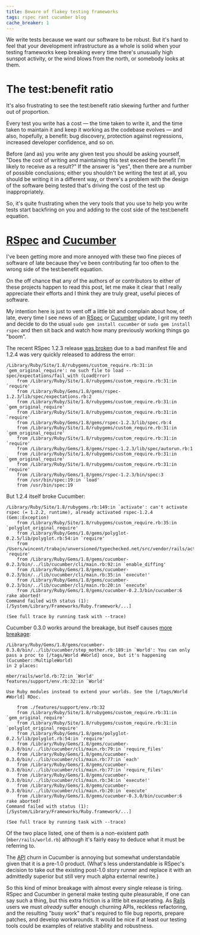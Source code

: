 ```yaml
---
title: Beware of flakey testing frameworks
tags: rspec rant cucumber blog
cache_breaker: 1
---
```


We write tests because we want our software to be robust. But it's hard to feel that your development infrastructure as a whole is solid when your testing frameworks keep breaking every time there's unusually high sunspot activity, or the wind blows from the north, or somebody looks at them.

# The test:benefit ratio

It's also frustrating to see the test:benefit ratio skewing further and further out of proportion.

Every test you write has a cost — the time taken to write it, and the time taken to maintain it and keep it working as the codebase evolves — and also, hopefully, a benefit: bug discovery, protection against regressions, increased developer confidence, and so on.

Before (and as) you write any given test you should be asking yourself, "Does the cost of writing and maintaining this test exceed the benefit I'm likely to receive as a result?" If the answer is "yes", then there are a number of possible conclusions; either you shouldn't be writing the test at all, you should be writing it in a different way, or there's a problem with the design of the software being tested that's driving the cost of the test up inappropriately.

So, it's quite frustrating when the very tools that you use to help you write tests start backfiring on you and adding to the cost side of the test:benefit equation.

# [RSpec](/wiki/RSpec) and [Cucumber](/wiki/Cucumber)

I've been getting more and more annoyed with these two fine pieces of software of late because they've been contributing far too often to the wrong side of the test:benefit equation.

On the off chance that any of the authors of or contributors to either of these projects happen to read this post, let me make it clear that I really appreciate their efforts and I think they are truly great, useful pieces of software.

My intention here is just to vent off a little bit and complain about how, of late, every time I see news of an [RSpec](/wiki/RSpec) or [Cucumber](/wiki/Cucumber) update, I grit my teeth and decide to do the usual `sudo gem install cucumber` or `sudo gem install rspec` and then sit back and watch how many previously working things go "boom".

The recent RSpec 1.2.3 release [was broken](https://rspec.lighthouseapp.com/projects/5645/tickets/788) due to a bad manifest file and 1.2.4 was very quickly released to address the error:

    /Library/Ruby/Site/1.8/rubygems/custom_require.rb:31:in `gem_original_require': no such file to load -- spec/expectations/fail_with (LoadError)
    	from /Library/Ruby/Site/1.8/rubygems/custom_require.rb:31:in `require'
    	from /Library/Ruby/Gems/1.8/gems/rspec-1.2.3/lib/spec/expectations.rb:2
    	from /Library/Ruby/Site/1.8/rubygems/custom_require.rb:31:in `gem_original_require'
    	from /Library/Ruby/Site/1.8/rubygems/custom_require.rb:31:in `require'
    	from /Library/Ruby/Gems/1.8/gems/rspec-1.2.3/lib/spec.rb:4
    	from /Library/Ruby/Site/1.8/rubygems/custom_require.rb:31:in `gem_original_require'
    	from /Library/Ruby/Site/1.8/rubygems/custom_require.rb:31:in `require'
    	from /Library/Ruby/Gems/1.8/gems/rspec-1.2.3/lib/spec/autorun.rb:1
    	from /Library/Ruby/Site/1.8/rubygems/custom_require.rb:31:in `gem_original_require'
    	from /Library/Ruby/Site/1.8/rubygems/custom_require.rb:31:in `require'
    	from /Library/Ruby/Gems/1.8/gems/rspec-1.2.3/bin/spec:3
    	from /usr/bin/spec:19:in `load'
    	from /usr/bin/spec:19

But 1.2.4 itself broke Cucumber:

    /Library/Ruby/Site/1.8/rubygems.rb:149:in `activate': can't activate rspec (= 1.2.2, runtime), already activated rspec-1.2.4 (Gem::Exception)
    	from /Library/Ruby/Site/1.8/rubygems/custom_require.rb:35:in `polyglot_original_require'
    	from /Library/Ruby/Gems/1.8/gems/polyglot-0.2.5/lib/polyglot.rb:54:in `require'
    	from /Users/wincent/trabajo/unversioned/typechecked.net/src/vendor/rails/activesupport/lib/active_support/dependencies.rb:158:in `require'
    	from /Library/Ruby/Gems/1.8/gems/cucumber-0.2.3/bin/../lib/cucumber/cli/main.rb:92:in `enable_diffing'
    	from /Library/Ruby/Gems/1.8/gems/cucumber-0.2.3/bin/../lib/cucumber/cli/main.rb:35:in `execute!'
    	from /Library/Ruby/Gems/1.8/gems/cucumber-0.2.3/bin/../lib/cucumber/cli/main.rb:20:in `execute'
    	from /Library/Ruby/Gems/1.8/gems/cucumber-0.2.3/bin/cucumber:6
    rake aborted!
    Command failed with status (1): [/System/Library/Frameworks/Ruby.framework/...]

    (See full trace by running task with --trace)

Cucumber 0.3.0 works around the breakage, but itself causes [more breakage](https://rspec.lighthouseapp.com/projects/16211/tickets/291):

    /Library/Ruby/Gems/1.8/gems/cucumber-0.3.0/bin/../lib/cucumber/step_mother.rb:189:in `World': You can only pass a proc to [/tags/World #World] once, but it's happening (Cucumber::MultipleWorld)
    in 2 places:

    mber/rails/world.rb:72:in `World'
    features/support/env.rb:32:in `World'

    Use Ruby modules instead to extend your worlds. See the [/tags/World #World] RDoc.

    	from ./features/support/env.rb:32
    	from /Library/Ruby/Site/1.8/rubygems/custom_require.rb:31:in `gem_original_require'
    	from /Library/Ruby/Site/1.8/rubygems/custom_require.rb:31:in `polyglot_original_require'
    	from /Library/Ruby/Gems/1.8/gems/polyglot-0.2.5/lib/polyglot.rb:54:in `require'
    	from /Library/Ruby/Gems/1.8/gems/cucumber-0.3.0/bin/../lib/cucumber/cli/main.rb:79:in `require_files'
    	from /Library/Ruby/Gems/1.8/gems/cucumber-0.3.0/bin/../lib/cucumber/cli/main.rb:77:in `each'
    	from /Library/Ruby/Gems/1.8/gems/cucumber-0.3.0/bin/../lib/cucumber/cli/main.rb:77:in `require_files'
    	from /Library/Ruby/Gems/1.8/gems/cucumber-0.3.0/bin/../lib/cucumber/cli/main.rb:34:in `execute!'
    	from /Library/Ruby/Gems/1.8/gems/cucumber-0.3.0/bin/../lib/cucumber/cli/main.rb:20:in `execute'
    	from /Library/Ruby/Gems/1.8/gems/cucumber-0.3.0/bin/cucumber:6
    rake aborted!
    Command failed with status (1): [/System/Library/Frameworks/Ruby.framework/...]

    (See full trace by running task with --trace)

Of the two place listed, one of them is a non-existent path (`mber/rails/world.rb`) although it's fairly easy to deduce what it must be referring to.

The [API](/wiki/API) churn in Cucumber is annoying but somewhat understandable given that it is a pre-1.0 product. (What's less understandable is RSpec's decision to take out the existing post-1.0 story runner and replace it with an admittedly superior but still very much alpha external rewrite.)

So this kind of minor breakage with almost every single release is tiring. RSpec and Cucumber in general make testing quite pleasurable, if one can say such a thing, but this extra friction is a little bit exasperating. As [Rails](/wiki/Rails) users we must _already_ suffer enough churning APIs, reckless refactoring, and the resulting "busy work" that's required to file bug reports, prepare patches, and develop workarounds. It would be nice if at least our testing tools could be examples of relative stability and robustness.
